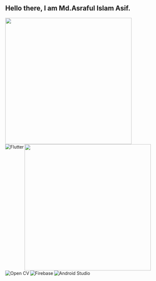 ## Hello there, I am Md.Asraful Islam Asif.
<img align="left" src="https://github-readme-stats.vercel.app/api?username=Asrafulasif&show_icons=true&theme=radical" width="400" >
<img src="https://github-readme-stats.vercel.app/api/top-langs/?username=AsrafulAsif&langs_count=10" width="400" >
<img align="left" src="https://img.shields.io/badge/Flutter-%2302569B.svg?style=for-the-badge&logo=Flutter&logoColor=white" alt="Flutter" >
<img align="left" src="https://img.shields.io/badge/opencv-%23white.svg?style=for-the-badge&logo=opencv&logoColor=white" alt="Open CV" >
<img align="left" src="https://img.shields.io/badge/firebase-%23039BE5.svg?style=for-the-badge&logo=firebase" alt="Firebase" >
<img align="left" src="https://img.shields.io/badge/Android%20Studio-3DDC84.svg?style=for-the-badge&logo=android-studio&logoColor=white" alt="Android Studio">



